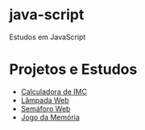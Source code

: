 # java-script
Estudos em JavaScript

<h1>Projetos e Estudos</h1>

<ul>
  <li><a href="https://luistomasini.github.io/java-script/projetos-avulsos/imc-js/index.html">Calculadora de IMC</li>
  <li><a href="https://luistomasini.github.io/java-script/projetos-avulsos/lampada-js/index.html">Lâmpada Web</li>  
  <li><a href="https://luistomasini.github.io/java-script/projetos-avulsos/semaforo-js/index.html">Semáforo Web</li>
  <li><a href="https://luistomasini.github.io/java-script/projetos-avulsos/memory-game-js/pages/game.html">Jogo da Memória</li>
</ul>
